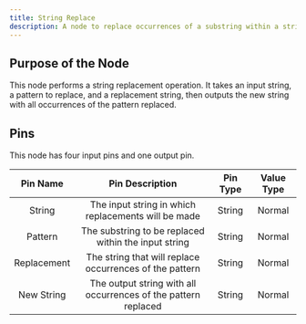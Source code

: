 ```yaml
---
title: String Replace
description: A node to replace occurrences of a substring within a string.
---
```


## Purpose of the Node
This node performs a string replacement operation. It takes an input string, a pattern to replace, and a replacement string, then outputs the new string with all occurrences of the pattern replaced.

## Pins
This node has four input pins and one output pin.

| Pin Name | Pin Description | Pin Type | Value Type |
|:----------:|:-------------:|:------:|:------:|
| String | The input string in which replacements will be made | String | Normal |
| Pattern | The substring to be replaced within the input string | String | Normal |
| Replacement | The string that will replace occurrences of the pattern | String | Normal |
| New String | The output string with all occurrences of the pattern replaced | String | Normal |